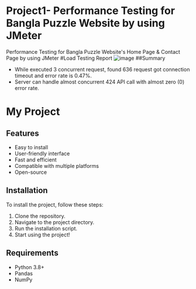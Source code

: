 # Project1- Performance Testing for Bangla Puzzle Website by using JMeter
Performance Testing for Bangla Puzzle Website's Home Page &amp; Contact Page by using JMeter
#Load Testing Report
![image](https://github.com/user-attachments/assets/02486c52-0ce9-49db-8172-28ee79e7dfee)
##Summary
- While executed 3 concurrent request, found 636 request got connection timeout and error rate is 0.47%.
- Server can handle almost concurrent 424 API call with almost zero (0) error rate.
# My Project

## Features

- Easy to install
- User-friendly interface
- Fast and efficient
- Compatible with multiple platforms
- Open-source

## Installation

To install the project, follow these steps:

1. Clone the repository.
2. Navigate to the project directory.
3. Run the installation script.
4. Start using the project!

## Requirements

* Python 3.8+
* Pandas
* NumPy

